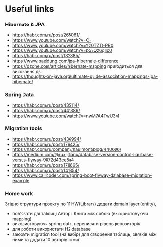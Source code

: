 # Useful links

### Hibernate & JPA
* https://habr.com/ru/post/265061/
* https://www.youtube.com/watch?v=C-
* https://www.youtube.com/watch?v=YzOTZTt-PR0
* https://www.youtube.com/watch?v=b52Qz6qlic0
* https://habr.com/ru/post/132385/
* https://www.baeldung.com/jpa-hibernate-difference
* https://dzone.com/articles/hibernate-mapping  пригодиться для виконання дз
* https://thoughts-on-java.org/ultimate-guide-association-mappings-jpa-hibernate/

### Spring Data
* https://habr.com/ru/post/435114/
* https://habr.com/ru/post/441386/
* https://www.youtube.com/watch?v=nwM7A4TwU3M

### Migration tools
* https://habr.com/ru/post/436994/
* https://habr.com/ru/post/179425/
* https://habr.com/ru/company/haulmont/blog/440696/
* https://medium.com/@ruxijitianu/database-version-control-liquibase-versus-flyway-9872d43ee5a4
* https://habr.com/ru/post/178665/
* https://habr.com/ru/post/141354/
* https://www.callicoder.com/spring-boot-flyway-database-migration-example


### Home work
Згідно структури проекту по 11 HW(Library) додати domain layer (entity), 
* пов'язати дві таблиці Автор і Книга між собою (використовуючи mapping) 
* використовуючи spring data, переписати рівень репозиторія 
* для роботи використати H2 database
* заюзати migration tool (на вибір) для створення таблиць, звязків між ними та додати 10 авторів і книг  


